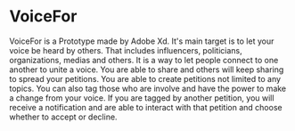 # VoiceFor
VoiceFor is a Prototype made by Adobe Xd. It's main target is to let your voice be heard by others. That includes influencers, politicians, organizations, medias and others. It is a way to let people connect to one another to unite a voice. You are able to share and others will keep sharing to spread your petitions. You are able to create petitions not limited to any topics. You can also tag those who are involve and have the power to make a change from your voice. If you are tagged by another petition, you will receive a notification and are able to interact with that petition and choose whether to accept or decline. 

